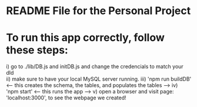 # README File for the Personal Project 

#   To run this app correctly, follow these steps:

i) go to ./lib/DB.js and initDB.js and change the credencials to match your dld<br>
ii) make sure to have your local MySQL server running.
iii) 'npm run buildDB' <-- this creates the schema, the tables, and populates the tables -->
iv) 'npm start' <-- this runs the app -->
v) open a browser and visit page: 'localhost:3000', to see the webpage we created!